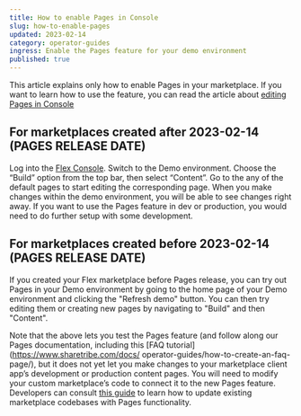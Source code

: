 ```yaml
---
title: How to enable Pages in Console
slug: how-to-enable-pages
updated: 2023-02-14
category: operator-guides
ingress: Enable the Pages feature for your demo environment
published: true
---
```


This article explains only how to enable Pages in your marketplace. If
you want to learn how to use the feature, you can read the article about
[editing Pages in Console](https://www.sharetribe.com/docs/operator-guides/how-to-edit-pages-in-console)

## For marketplaces created after 2023-02-14 (PAGES RELEASE DATE)

Log into the [Flex Console](https://flex-console.sharetribe.com/).
Switch to the Demo environment. Choose the “Build” option from the top
bar, then select “Content”. Go to the any of the default pages to start
editing the corresponding page. When you make changes within the demo
environment, you will be able to see changes right away. If you want to
use the Pages feature in dev or production, you would need to do further
setup with some development.

## For marketplaces created before 2023-02-14 (PAGES RELEASE DATE)

If you created your Flex marketplace before Pages release, you can try
out Pages in your Demo environment by going to the home page of your
Demo environment and clicking the "Refresh demo" button. You can then
try editing them or creating new pages by navigating to "Build" and then
"Content".

Note that the above lets you test the Pages feature (and follow along
our Pages documentation, including this
[FAQ tutorial](https://www.sharetribe.com/docs/
operator-guides/how-to-create-an-faq-page/), but it does not yet let you
make changes to your marketplace client app’s development or production
content pages. You will need to modify your custom marketplace’s code to
connect it to the new Pages feature. Developers can consult [this guide](https://www.sharetribe.com/docs/ftw/page-builder/#how-to-take-pages-into-use-if-you-are-using-an-older-version-of-ftw) to learn how to update existing marketplace codebases with Pages functionality. 
